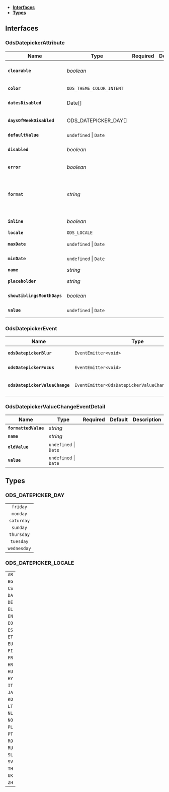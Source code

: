 * [**Interfaces**](#interfaces)
* [**Types**](#types)

## Interfaces

### OdsDatepickerAttribute
|Name | Type | Required | Default | Description|
|---|---|:---:|---|---|
|**`clearable`** | _boolean_ |  |  | Defines if the Datepicker should be clearable or not (displays a clear button)|
|**`color`** | `ODS_THEME_COLOR_INTENT` |  |  | Defines the Datepicker's color (see component principles)|
|**`datesDisabled`** | Date[] |  |  | Defines the Datepicker's disabled dates|
|**`daysOfWeekDisabled`** | ODS_DATEPICKER_DAY[] |  |  | Defines the Datepicker's disabled days of the week (monday, tuesday...)|
|**`defaultValue`** | `undefined` \| `Date` |  |  | Default value of the input|
|**`disabled`** | _boolean_ |  |  | Defines if the Datepicker should be disabled or not (lower opacity and not interactable)|
|**`error`** | _boolean_ |  |  | Defines if the Datepicker should display an error message|
|**`format`** | _string_ |  |  | Defines which format the Datepicker should be applying (supported formats: https://mymth.github.io/vanillajs-datepicker/#/date-string+format?id=date-format)|
|**`inline`** | _boolean_ |  |  | Defines if the Datepicker should be displayed inline or not|
|**`locale`** | `ODS_LOCALE` |  |  | Defines the locale to use|
|**`maxDate`** | `undefined` \| `Date` |  |  | Defines the Datepicker's maximum selectable date|
|**`minDate`** | `undefined` \| `Date` |  |  | Defines the Datepicker's minimum selectable date|
|**`name`** | _string_ |  |  | Name of the datepicker field|
|**`placeholder`** | _string_ |  |  | Defines if the Datepicker should display a placeholder message|
|**`showSiblingsMonthDays`** | _boolean_ |  |  | Defines if the Datepicker should display others month days|
|**`value`** | `undefined` \| `Date` |  |  | Defines the Datepicker's value (Date object)|

### OdsDatepickerEvent
|Name | Type | Required | Default | Description|
|---|---|:---:|---|---|
|**`odsDatepickerBlur`** | `EventEmitter<void>` | ✴️ |  | Triggered on blur|
|**`odsDatepickerFocus`** | `EventEmitter<void>` | ✴️ |  | Triggered on focus|
|**`odsDatepickerValueChange`** | `EventEmitter<OdsDatepickerValueChangeEventDetail>` | ✴️ |  | Triggered on value change|

### OdsDatepickerValueChangeEventDetail
|Name | Type | Required | Default | Description|
|---|---|:---:|---|---|
|**`formattedValue`** | _string_ |  |  | |
|**`name`** | _string_ |  |  | |
|**`oldValue`** | `undefined` \| `Date` |  |  | |
|**`value`** | `undefined` \| `Date` |  |  | |

## Types

### ODS_DATEPICKER_DAY
|  |
|:---:|
| `friday` |
| `monday` |
| `saturday` |
| `sunday` |
| `thursday` |
| `tuesday` |
| `wednesday` |

### ODS_DATEPICKER_LOCALE
|  |
|:---:|
| `AR` |
| `BG` |
| `CS` |
| `DA` |
| `DE` |
| `EL` |
| `EN` |
| `EO` |
| `ES` |
| `ET` |
| `EU` |
| `FI` |
| `FR` |
| `HR` |
| `HU` |
| `HY` |
| `IT` |
| `JA` |
| `KO` |
| `LT` |
| `NL` |
| `NO` |
| `PL` |
| `PT` |
| `RO` |
| `RU` |
| `SL` |
| `SV` |
| `TH` |
| `UK` |
| `ZH` |